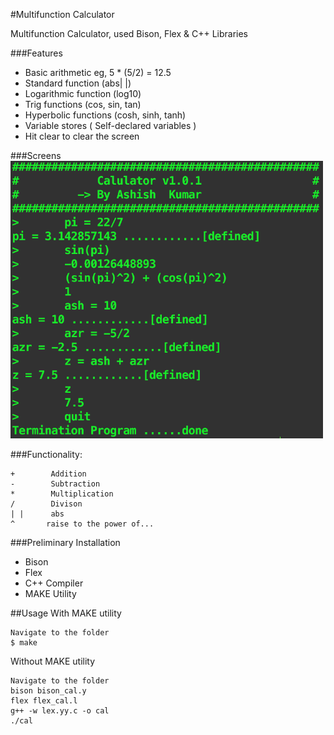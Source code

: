 
#Multifunction Calculator

Multifunction Calculator, used Bison, Flex & C++ Libraries

###Features
* Basic arithmetic eg, 5 * (5/2) = 12.5
* Standard function (abs| |)
* Logarithmic function (log10)
* Trig functions (cos, sin, tan)
* Hyperbolic functions (cosh, sinh, tanh)
* Variable stores ( Self-declared variables )
* Hit clear to clear the screen


###Screens
<img src="https://github.com/ashvtol/Multifunction-Calculator/blob/master/images/screen1.png" width="500px"></img>

###Functionality:
```
+        Addition
-        Subtraction
*        Multiplication
/        Divison
| |		 abs
^       raise to the power of...

```

###Preliminary Installation
* Bison
* Flex
* C++ Compiler
* MAKE Utility

##Usage
With MAKE utility
```
Navigate to the folder
$ make
```
Without MAKE utility
```
Navigate to the folder
bison bison_cal.y
flex flex_cal.l
g++ -w lex.yy.c -o cal
./cal
```